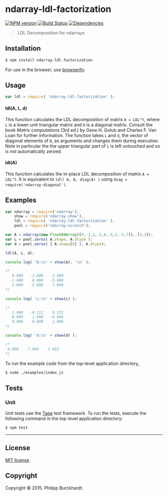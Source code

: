 ndarray-ldl-factorization
===
[![NPM version][npm-image]][npm-url]
[![Build Status][travis-image]][travis-url]
[![Dependencies][dependencies-image]][dependencies-url]

> LDL Decomposition for ndarrays

## Installation

``` bash
$ npm install ndarray-ldl-factorization
```

For use in the browser, use [browserify](https://github.com/substack/node-browserify).


## Usage

``` javascript
var ldl = require( 'ndarray-ldl-factorization' );
```

#### ldl(A, L, d)

This function calculates the LDL decomposition of matrix `A = LDL^t`, where `L` is a lower-unit triangular matrix and `D` is a diagonal matrix. Consult the book *Matrix computations* (3rd ed.) by Gene H. Golub and Charles F. Van Loan for further information. The function takes `L` and `d`, the vector of diagonal elements of `D`, as arguments and changes them during execution. Note in particular the the upper triangular part of `L` is left untouched and so is *not* automatically zeroed.

#### ldl(A)

This function calculates the in-place LDL decomposition of matrix `A = LDL^t`. It is equivalent to `ldl( A, A, diag(A) )` using `diag = require('ndarray-diagonal')`.

## Examples

``` javascript
var ndarray = require('ndarray'),
	show = require('ndarray-show'),
	ldl = require( 'ndarray-ldl-factorization' ),
	pool = require('ndarray-scratch');

var A = ndarray(new Float64Array([9,-1,2,-1,8,-5,2,-5,7]), [3,3]);
var L = pool.zeros( A.shape, A.dtype );
var d = pool.zeros( [ A.shape[0] ], A.dtype);

ldl(A, L, d);

console.log( 'A:\n' + show(A), '\n' );

/*  
   9.000   -1.000    2.000
  -1.000    8.000   -5.000
   2.000   -5.000    7.000
*/

console.log( 'L:\n' + show(L) );

/*
   1.000   -0.111    0.222
   0.000    1.000   -0.606
   0.000    0.000    1.000
*/

console.log( 'd:\n' + show(d) );

/*
 9.000    7.889    3.662
*/

```

To run the example code from the top-level application directory,

``` bash
$ node ./examples/index.js
```

## Tests

### Unit

Unit tests use the [Tape](https://github.com/substack/tape) test framework. To run the tests, execute the following command in the top-level application directory:

``` bash
$ npm test
```

---
## License

[MIT license](http://opensource.org/licenses/MIT).


## Copyright

Copyright &copy; 2015. Philipp Burckhardt.

[npm-image]: http://img.shields.io/npm/v/ndarray-ldl-factorization.svg
[npm-url]: https://npmjs.org/package/ndarray-ldl-factorization

[travis-image]:  https://travis-ci.org/scijs/ndarray-ldl-factorization.svg
[travis-url]:  https://travis-ci.org/scijs/ndarray-ldl-factorization

[dependencies-image]:http://img.shields.io/david/scijs/ndarray-ldl-factorization.svg
[dependencies-url]: https://david-dm.org/scijs/ndarray-ldl-factorization
